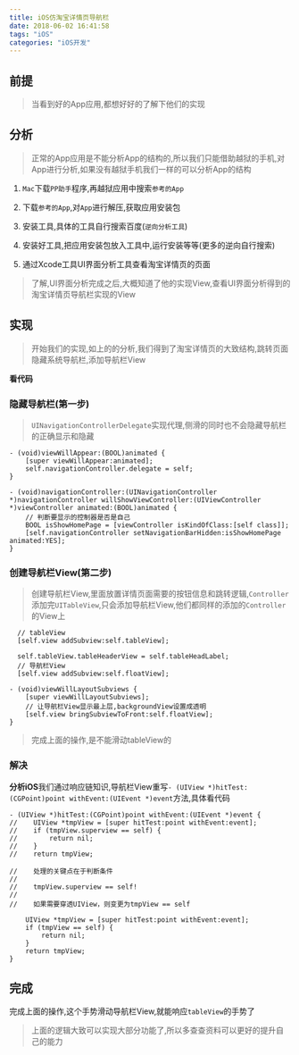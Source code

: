 ```yaml
---
title: iOS仿淘宝详情页导航栏
date: 2018-06-02 16:41:58
tags: "iOS"
categories: "iOS开发"
---
```


## 前提
>当看到好的App应用,都想好好的了解下他们的实现

## 分析
>正常的App应用是不能分析App的结构的,所以我们只能借助越狱的手机,对App进行分析,如果没有越狱手机我们一样的可以分析App的结构

1. `Mac`下载`PP助手`程序,再越狱应用中搜索`参考的App`

2. 下载`参考的App`,对`App`进行解压,获取应用安装包

3. 安装工具,具体的工具自行搜索百度(`逆向分析工具`)

4. 安装好工具,把应用安装包放入工具中,运行安装等等(更多的逆向自行搜索)

<!--more-->

5. 通过Xcode工具UI界面分析工具查看淘宝详情页的页面

> 了解,UI界面分析完成之后,大概知道了他的实现View,查看UI界面分析得到的淘宝详情页导航栏实现的View

## 实现

>开始我们的实现,如上的的分析,我们得到了淘宝详情页的大致结构,跳转页面隐藏系统导航栏,添加导航栏View

**看代码**

### 隐藏导航栏(第一步)
>`UINavigationControllerDelegate`实现代理,侧滑的同时也不会隐藏导航栏的正确显示和隐藏

```
- (void)viewWillAppear:(BOOL)animated {
    [super viewWillAppear:animated];
    self.navigationController.delegate = self;
}

- (void)navigationController:(UINavigationController *)navigationController willShowViewController:(UIViewController *)viewController animated:(BOOL)animated {
    // 判断要显示的控制器是否是自己
    BOOL isShowHomePage = [viewController isKindOfClass:[self class]];
    [self.navigationController setNavigationBarHidden:isShowHomePage animated:YES];
}
```

### 创建导航栏View(第二步)

>创建导航栏View,里面放置详情页面需要的按钮信息和跳转逻辑,`Controller`添加完`UITableView`,只会添加导航栏View,他们都同样的添加的`Controller`的View上
```
  // tableView
  [self.view addSubview:self.tableView];

  self.tableView.tableHeaderView = self.tableHeadLabel;
  // 导航栏View
  [self.view addSubview:self.floatView];

- (void)viewWillLayoutSubviews {
    [super viewWillLayoutSubviews];
    // 让导航栏View显示最上层,backgroundView设置成透明
    [self.view bringSubviewToFront:self.floatView];
}

```

>完成上面的操作,是不能滑动tableView的

### 解决
**分析iOS**我们通过响应链知识,导航栏View重写`- (UIView *)hitTest:(CGPoint)point withEvent:(UIEvent *)event`方法,具体看代码
```
- (UIView *)hitTest:(CGPoint)point withEvent:(UIEvent *)event {
//    UIView *tmpView = [super hitTest:point withEvent:event];
//    if (tmpView.superview == self) {
//        return nil;
//    }
//    return tmpView;
    
//    处理的关键点在于判断条件
//
//    tmpView.superview == self!
//
//    如果需要穿透UIView，则变更为tmpView == self
    
    UIView *tmpView = [super hitTest:point withEvent:event];
    if (tmpView == self) {
        return nil;
    }
    return tmpView;
}

```

## 完成
完成上面的操作,这个手势滑动导航栏View,就能响应`tableView`的手势了

>上面的逻辑大致可以实现大部分功能了,所以多查查资料可以更好的提升自己的能力






